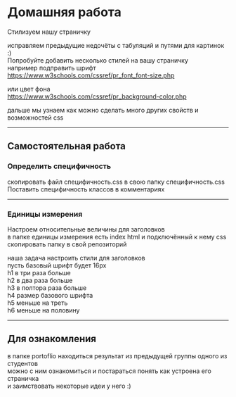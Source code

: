 # Домашняя работа  

Стилизуем нашу страничку   

исправляем предыдущие недочёты с табуляций и путями для картинок :)  
Попробуйте добавить несколько стилей на вашу страничку  
например подправить шрифт  
https://www.w3schools.com/cssref/pr_font_font-size.php  

или цвет фона  
https://www.w3schools.com/cssref/pr_background-color.php  

дальше мы узнаем как можно сделать много других свойств и возможностей css  

---

## Самостоятельная работа 
### Определить специфичность  

скопировать файл специфичность.css в свою папку специфичность.css  
Поставить специфичность классов в комментариях  

---  
### Единицы измерения  

Настроем относительные величины для заголовков   
в папке единицы измерения есть index html и подключённый к нему css  
скопировать папку в свой репозиторий 

наша задача настроить стили для заголовков   
пусть базовый шрифт будет 16px    
h1 в три раза больше  
h2 в два раза больше  
h3 в полтора раза больше  
h4 размер базового шрифта   
h5 меньше на треть  
h6 меньше на половину  

---

## Для ознакомления  
в папке portoflio находиться результат из предыдущей группы одного из студентов   
можно с ним ознакомиться и постараться понять как устроена его страничка   
и заимствовать некоторые идеи у него :)